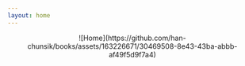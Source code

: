 ```yaml
---
layout: home
---
```


<style type="text/css" media="screen">
  .container {
    margin: 10px auto;
    max-width: 600px;
    text-align: center;
  }
  h1 {
    margin: 30px 0;
    font-size: 4em;
    line-height: 1;
    letter-spacing: -1px;
  }
</style>

<div class="container">
  ![Home](https://github.com/han-chunsik/books/assets/163226671/30469508-8e43-43ba-abbb-af49f5d9f7a4)
</div>

